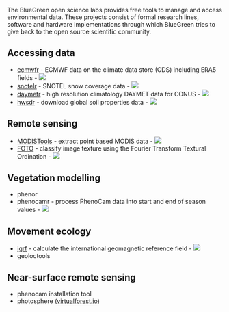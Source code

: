 The BlueGreen open science labs provides free tools to manage and access environmental data. These projects consist of formal research lines, software and hardware implementations through which BlueGreen tries to give back to the open source scientific community.

## Accessing data

- [ecmwfr](https://github.com/bluegreen-labs/ecmwfr) - ECMWF data on the climate data store (CDS) including ERA5 fields - ![](https://cranlogs.r-pkg.org/badges/grand-total/ecmwfr)
- [snotelr](https://github.com/bluegreen-labs/snotelr) - SNOTEL snow coverage data - ![](https://cranlogs.r-pkg.org/badges/grand-total/snotelr)
- [daymetr](https://github.com/bluegreen-labs/daymetr) - high resolution climatology DAYMET data for CONUS - ![](https://cranlogs.r-pkg.org/badges/grand-total/daymetr)
- [hwsdr](https://github.com/bluegreen-labs/hwsdr) - download global soil properties data - ![](https://cranlogs.r-pkg.org/badges/grand-total/hwsdr)

## Remote sensing

- [MODISTools](https://github.com/bluegreen-labs/MODISTools) - extract point based MODIS data - ![](https://cranlogs.r-pkg.org/badges/grand-total/MODISTools)
- [FOTO](https://github.com/bluegreen-labs/foto) - classify image texture using the Fourier Transform Textural Ordination - ![](https://cranlogs.r-pkg.org/badges/grand-total/foto)

## Vegetation modelling

- phenor
- phenocamr - process PhenoCam data into start and end of season values - ![](https://cranlogs.r-pkg.org/badges/grand-total/phenocamr)

## Movement ecology

- [igrf](https://github.com/bluegreen-labs/igrf) - calculate the international geomagnetic reference field - ![](https://cranlogs.r-pkg.org/badges/grand-total/igrf)
- geoloctools

## Near-surface remote sensing

- phenocam installation tool
- photosphere ([virtualforest.io](virtualforest.io))



